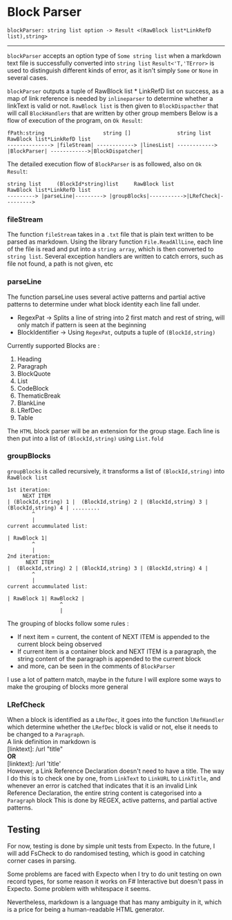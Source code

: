 # Block Parser
``blockParser: string list option -> Result <(RawBlock list*LinkRefD list),string>``
***
``blockParser`` accepts an option type of ``Some string list`` when a markdown text file is successfully converted into ``string list``
``Result<'T,'TError>`` is used to distinguish different kinds of error, as it isn't simply ``Some`` or ``None`` in
several cases.

`blockParser` outputs a tuple of RawBlock list * LinkRefD list on success, as a map of link reference is needed by `inlineparser`
to determine whether a linkText is valid or not.
`RawBlock list` is then given to `BlockDispacther` that will call `BlockHandlers` that are written by other
group members
Below is a flow of execution of the program, on ``Ok Result``:
>
    fPath:string                   string []               string list             RawBlock list*LinkRefD list
    --------------> |fileStream| ------------> |linesList| ------------> |BlockParser| ------------>|BlockDispatcher|
>

The detailed execution flow of ``BlockParser`` is as followed, also on ``Ok Result``:
>

    string list     (BlockId*string)list     RawBlock list               RawBlock list*LinkRefD list
    ---------> |parseLine|---------> |groupBlocks|----------->|LRefCheck|--------->
   
>
### fileStream
The function ``fileStream`` takes in a ``.txt`` file that is plain text written to be parsed as markdown.
Using the library function ``File.ReadAllLine``, each line of the file is read and put into a ``string array``,
which is then converted to ``string list``.
Several exception handlers are written to catch errors, such as file not found, a path is not given, etc

### parseLine
The function parseLine uses several active patterns and partial active patterns to determine
under what block identity each line fall under.

* RegexPat        -> Splits a line of string into 2 first match and rest of string,
will only match if pattern is seen at the beginning
* BlockIdentifier -> Using `RegexPat`, outputs a tuple of `(BlockId,string)` 

Currently supported Blocks are :
1. Heading
9. Paragraph
10. BlockQuote 
11. List
12. CodeBlock
13. ThematicBreak
14. BlankLine
15. LRefDec
16. Table

The `HTML` block parser will be an extension for the group stage.
Each line is then put into a list of `(BlockId,string)` using `List.fold`

### groupBlocks
`groupBlocks` is called recursively, it transforms a list of `(BlockId,string)` into `RawBlock list`
>
    1st iteration:
         NEXT ITEM
    | (BlockId,string) 1 |  (BlockId,string) 2 | (BlockId,string) 3 | (BlockId,string) 4 | .........
            ^
            |
    current accummulated list:
    
    | RawBlock 1|
            ^
            |
    2nd iteration:
          NEXT ITEM
    |  (BlockId,string) 2 | (BlockId,string) 3 | (BlockId,string) 4 |
            ^
            |
    current accummulated list:
    
    | RawBlock 1| RawBlock2 | 
                     ^
                     |  
>
The grouping of blocks follow some rules :
* If next item = current, the content of NEXT ITEM is appended to the current block being observed
* If current item is a container block and NEXT ITEM is a paragraph,
the string content of the paragraph is appended to the current block
* and more, can be seen in the comments of `BlockParser`

I use a lot of pattern match, maybe in the future I will explore some ways to make the grouping of blocks more general

### LRefCheck
When a block is identified as a `LRefDec`, it goes into the function `lRefHandler` which determine whether 
the `LRefDec` block is valid or not, else it needs to be changed to a `Paragraph`.  
A link definition in markdown is  
[linktext]: /url \"title\"   
**OR**  
[linktext]: /url 'title'  
However, a Link Reference Declaration doesn't need to have a title. 
The way I do this is to check one by one, from `LinkText` to `LinkURL` to `LinkTitle`, and whenever
an error is catched that indicates that it is an invalid Link Reference Declaration, the entire
string content is categorised into a `Paragraph` block
This is done by REGEX, active patterns, and partial active patterns.

## Testing
For now, testing is done by simple unit tests from Expecto. In the future, I will add FsCheck to
do randomised testing, which is good in catching corner cases in parsing.

Some problems are faced with Expecto when I try to do unit testing on own record types, for some reason
it works on F# Interactive but doesn't pass in Expecto.
Some problem with whitespace it seems.

Nevertheless, markdown is a language that has many ambiguity in it, which is a price for being a human-readable
HTML generator.
